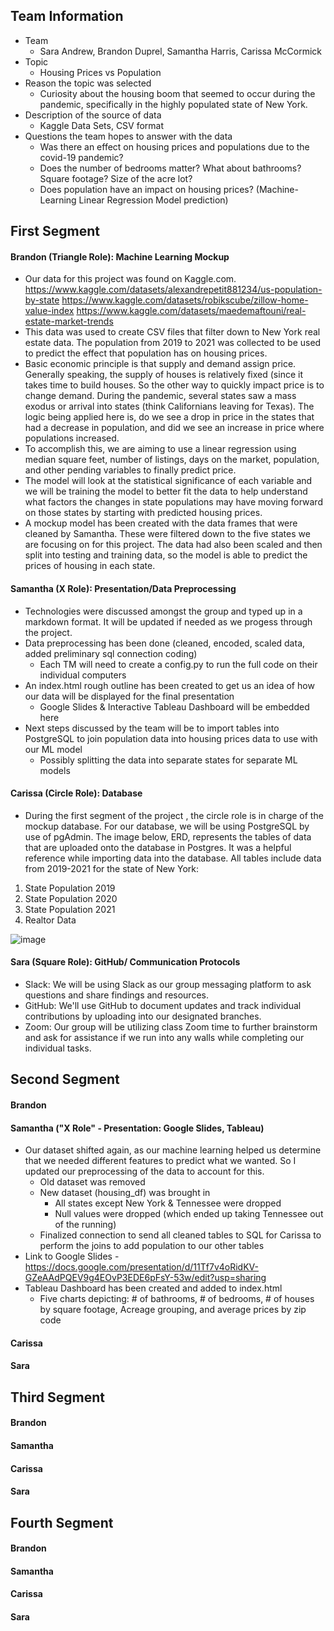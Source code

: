 ## Team Information

- Team
  - Sara Andrew, Brandon Duprel, Samantha Harris, Carissa McCormick
- Topic
  - Housing Prices vs Population
- Reason the topic was selected
  - Curiosity about the housing boom that seemed to occur during the pandemic, specifically in the highly populated state of New York.
- Description of the source of data
  - Kaggle Data Sets, CSV format
- Questions the team hopes to answer with the data
  - Was there an effect on housing prices and populations due to the covid-19 pandemic?
  - Does the number of bedrooms matter? What about bathrooms? Square footage? Size of the acre lot?
  - Does population have an impact on housing prices? (Machine-Learning Linear Regression Model  prediction)

## First Segment 

#### Brandon (Triangle Role): Machine Learning Mockup
- Our data for this project was found on Kaggle.com. https://www.kaggle.com/datasets/alexandrepetit881234/us-population-by-state https://www.kaggle.com/datasets/robikscube/zillow-home-value-index https://www.kaggle.com/datasets/maedemaftouni/real-estate-market-trends
- This data was used to create CSV files that filter down to New York real estate data. The population from 2019 to 2021 was collected to be used to predict the effect that population has on housing prices.
- Basic economic principle is that supply and demand assign price. Generally speaking, the supply of houses is relatively fixed (since it takes time to build houses. So the other way to quickly impact price is to change demand. During the pandemic, several states saw a mass exodus or arrival into states (think Californians leaving for Texas). The logic being applied here is, do we see a drop in price in the states that had a decrease in population, and did we see an increase in price where populations increased.
- To accomplish this, we are aiming to use a linear regression using median square feet, number of listings, days on the market, population, and other pending variables to finally predict price.
- The model will look at the statistical significance of each variable and we will be training the model to better fit the data to help understand what factors the changes in state populations may have moving forward on those states by starting with predicted housing prices.
- A mockup model has been created with the data frames that were cleaned by Samantha. These were filtered down to the five states we are focusing on for this project. The data had also been scaled and then split into testing and training data, so the model is able to predict the prices of housing in each state.

#### Samantha (X Role): Presentation/Data Preprocessing 
- Technologies were discussed amongst the group and typed up in a markdown format. It will be updated if needed as we progess through the project.
- Data preprocessing has been done (cleaned, encoded, scaled data, added preliminary sql connection coding)
  - Each TM will need to create a config.py to run the full code on their individual computers
- An index.html rough outline has been created to get us an idea of how our data will be displayed for the final presentation
  - Google Slides & Interactive Tableau Dashboard will be embedded here
- Next steps discussed by the team will be to import tables into PostgreSQL to join population data into housing prices data to use with our ML model
  - Possibly splitting the data into separate states for separate ML models

#### Carissa (Circle Role): Database
- During the first segment of the project , the circle role is in charge of the mockup database. For our database, we will be using PostgreSQL by use of pgAdmin. The image below, ERD, represents the tables of data that are uploaded onto the database in Postgres. It was a helpful reference while importing data into the database.
All tables include data from 2019-2021 for the state of New York:
1.	State Population 2019
2.	State Population 2020
3.	State Population 2021
4.	Realtor Data

![image](https://user-images.githubusercontent.com/101649525/199379775-03f63bdc-eadc-42e5-affc-6f70386e065d.png)

#### Sara (Square Role): GitHub/ Communication Protocols
- Slack: We will be using Slack as our group messaging platform to ask questions and share findings and resources.
- GitHub: We'll use GitHub to document updates and track individual contributions by uploading into our designated branches.
- Zoom: Our group will be utilizing class Zoom time to further brainstorm and ask for assistance if we run into any walls while completing our individual tasks.

## Second Segment 

#### Brandon


#### Samantha ("X Role" - Presentation: Google Slides, Tableau)

- Our dataset shifted again, as our machine learning helped us determine that we needed different features to predict what we wanted. So I updated our preprocessing of the data to account for this.
  - Old dataset was removed
  - New dataset (housing_df) was brought in
    - All states except New York & Tennessee were dropped
    - Null values were dropped (which ended up taking Tennessee out of the running)
  - Finalized connection to send all cleaned tables to SQL for Carissa to perform the joins to add population to our other tables
- Link to Google Slides - https://docs.google.com/presentation/d/11Tf7v4oRidKV-GZeAAdPQEV9g4EOvP3EDE6pFsY-53w/edit?usp=sharing
- Tableau Dashboard has been created and added to index.html
  - Five charts depicting: # of bathrooms, # of bedrooms, # of houses by square footage, Acreage grouping, and average prices by zip code

#### Carissa



#### Sara



## Third Segment

#### Brandon



#### Samantha



#### Carissa



#### Sara



## Fourth Segment


#### Brandon



#### Samantha



#### Carissa



#### Sara
